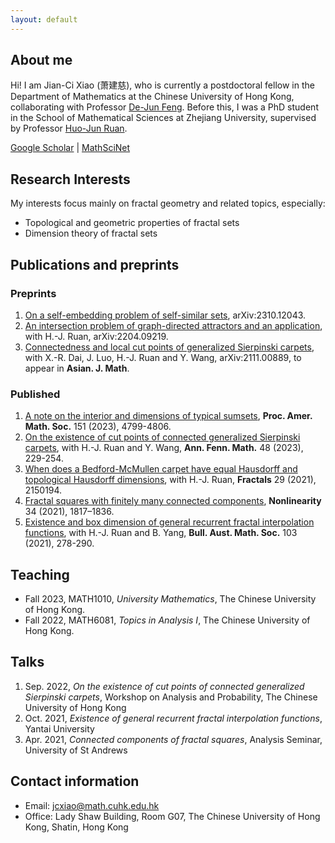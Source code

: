 ```yaml
---
layout: default
---
```


## About me

Hi! I am Jian-Ci Xiao (萧建慈), who is currently a postdoctoral fellow in the Department of Mathematics at the Chinese University of Hong Kong, collaborating with Professor [De-Jun Feng](https://www.math.cuhk.edu.hk/~djfeng/). Before this, I was a PhD student in the School of Mathematical Sciences at Zhejiang University, supervised by Professor [Huo-Jun Ruan](https://person.zju.edu.cn/0002379).

[Google Scholar](https://scholar.google.com/citations?user=Ypz_3D4AAAAJ&hl=en) | [MathSciNet]()

## Research Interests

My interests focus mainly on fractal geometry and related topics, especially:
- Topological and geometric properties of fractal sets
- Dimension theory of fractal sets

## Publications and preprints

### Preprints
1. [On a self-embedding problem of self-similar sets](https://arxiv.org/abs/2310.12043), arXiv:2310.12043.
2. [An intersection problem of graph-directed attractors and an application](https://arxiv.org/abs/2204.09219), with H.-J. Ruan, arXiv:2204.09219.
3. [Connectedness and local cut points of generalized Sierpinski carpets](https://arxiv.org/abs/2111.00889), with X.-R. Dai, J. Luo, H.-J. Ruan and Y. Wang, arXiv:2111.00889, to appear in **Asian. J. Math**.

### Published
1. [A note on the interior and dimensions of typical sumsets](https://doi.org/10.1090/proc/16500), **Proc. Amer. Math. Soc.** 151 (2023), 4799-4806.
2. [On the existence of cut points of connected generalized Sierpinski carpets](https://doi.org/10.54330/afm.127049), with H.-J. Ruan and Y. Wang, **Ann. Fenn. Math.** 48 (2023), 229-254.
3. [When does a Bedford-McMullen carpet have equal Hausdorff and topological Hausdorff dimensions](https://www.worldscientific.com/doi/abs/10.1142/S0218348X21501942), with H.-J. Ruan, **Fractals** 29 (2021), 2150194.
4. [Fractal squares with finitely many connected components](https://iopscience.iop.org/article/10.1088/1361-6544/abd611), **Nonlinearity** 34 (2021), 1817–1836. 
5. [Existence and box dimension of general recurrent fractal interpolation functions](https://doi.org/10.1017/S0004972720001045), with H.-J. Ruan and B. Yang, **Bull. Aust. Math. Soc.** 103 (2021), 278-290.

## Teaching

- Fall 2023, MATH1010, _University Mathematics_, The Chinese University of Hong Kong.
- Fall 2022, MATH6081, _Topics in Analysis I_, The Chinese University of Hong Kong.

## Talks

1. Sep. 2022, _On the existence of cut points of connected generalized Sierpinski carpets_, Workshop on Analysis and Probability, The Chinese University of Hong Kong
2. Oct. 2021, _Existence of general recurrent fractal interpolation functions_, Yantai University
3. Apr. 2021, _Connected components of fractal squares_, Analysis Seminar, University of St Andrews


## Contact information

- Email: jcxiao@math.cuhk.edu.hk
- Office: Lady Shaw Building, Room G07, The Chinese University of Hong Kong, Shatin, Hong Kong
